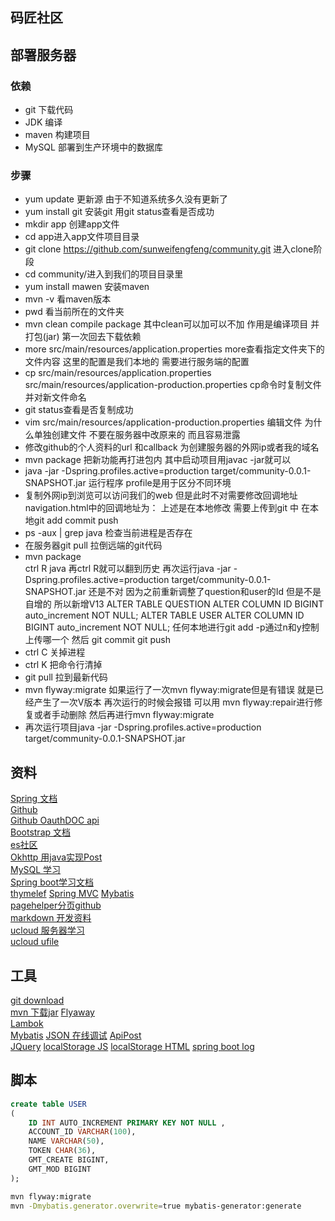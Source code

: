## 码匠社区

## 部署服务器
### 依赖
- git 下载代码
- JDK 编译
- maven 构建项目
- MySQL 部署到生产环境中的数据库  
### 步骤
- yum update 更新源 由于不知道系统多久没有更新了
- yum install git 安装git 用git status查看是否成功
- mkdir app 创建app文件
- cd app进入app文件项目目录
- git clone https://github.com/sunweifengfeng/community.git 进入clone阶段
- cd community/进入到我们的项目目录里  
- yum install mawen 安装maven
- mvn -v 看maven版本
- pwd 看当前所在的文件夹
- mvn clean compile package  其中clean可以加可以不加 作用是编译项目 并打包(jar) 第一次回去下载依赖
- more src/main/resources/application.properties more查看指定文件夹下的文件内容 这里的配置是我们本地的 需要进行服务端的配置
- cp src/main/resources/application.properties src/main/resources/application-production.properties cp命令时复制文件 并对新文件命名  
- git status查看是否复制成功
- vim src/main/resources/application-production.properties 编辑文件 为什么单独创建文件 不要在服务器中改原来的 而且容易泄露  
- 修改github的个人资料的url 和callback 为创建服务器的外网ip或者我的域名
- mvn package 把新功能再打进包内  其中启动项目用javac -jar就可以
- java -jar -Dspring.profiles.active=production target/community-0.0.1-SNAPSHOT.jar 运行程序 profile是用于区分不同环境
- 复制外网ip到浏览可以访问我们的web  但是此时不对需要修改回调地址navigation.html中的回调地址为：
<a th:href="@{https://github.com/login/oauth/authorize(client_id='2859958f9f059979ed3a',
redirect_uri=${#httpServletRequest.getServletContext().getAttribute('redirectUri')},scope='user',state=1)}">
上述是在本地修改 需要上传到git 中
在本地git add commit push
- ps -aux | grep java 检查当前进程是否存在
- 在服务器git pull 拉倒远端的git代码
- mvn package  
ctrl R java 再ctrl R就可以翻到历史 再次运行java -jar -Dspring.profiles.active=production target/community-0.0.1-SNAPSHOT.jar
还是不对 因为之前重新调整了question和user的Id 但是不是自增的 所以新增V13
ALTER TABLE QUESTION ALTER COLUMN ID BIGINT auto_increment NOT NULL;
ALTER TABLE USER ALTER COLUMN ID BIGINT auto_increment NOT NULL;
任何本地进行git add -p通过n和y控制上传哪一个 然后 git commit git push
- ctrl C 关掉进程
- ctrl K 把命令行清掉
- git pull 拉到最新代码
- mvn flyway:migrate 如果运行了一次mvn flyway:migrate但是有错误 就是已经产生了一次V版本 再次运行的时候会报错 
可以用 mvn flyway:repair进行修复或者手动删除
然后再进行mvn flyway:migrate
- 再次运行项目java -jar -Dspring.profiles.active=production target/community-0.0.1-SNAPSHOT.jar
## 资料
[Spring 文档](https://spring.io/guides)  
[Github](https://github.com/codedrinker/community)  
[Github OauthDOC api](https://docs.github.com/en/developers/apps/building-oauth-apps/creating-an-oauth-app)  
[Bootstrap 文档](https://v3.bootcss.com/css/#grid)  
[es社区](https://elasticsearch.cn/explore/)  
[Okhttp 用java实现Post](https://square.github.io/okhttp/)  
[MySQL 学习](https://www.runoob.com/mysql/mysql-create-database.html)  
[Spring boot学习文档](https://docs.spring.io/spring-boot/docs/2.0.0.RC1/reference/htmlsingle/)  
[thymelef](https://www.thymeleaf.org/doc/tutorials/3.0/usingthymeleaf.html#setting-attribute-values) 
[Spring MVC](https://docs.spring.io/spring-framework/docs/5.0.3.RELEASE/spring-framework-reference/web.html#mvc-handlermapping-interceptor) 
[Mybatis](http://mybatis.org/spring-boot-starter/mybatis-spring-boot-autoconfigure/)  
[pagehelper分页github](https://github.com/pagehelper/Mybatis-PageHelper/blob/master/wikis/zh/HowToUse.md)  
[markdown 开发资料](http://editor.md.ipandao.com/)  
[ucloud 服务器学习](https://console.ucloud.cn/ufile/ufile)  
[ucloud ufile](https://github.com/ucloud/ufile-sdk-java)     
## 工具
[git download](https://git-scm.com/download)  
[mvn 下载jar](https://mvnrepository.com/artifact/com.squareup.okio/okio/3.0.0-alpha.5) 
[Flyaway](https://flywaydb.org/)  
[Lambok](https://projectlombok.org/setup/maven)  
[Mybatis](http://mybatis.org/spring-boot-starter/mybatis-spring-boot-autoconfigure/) 
[JSON 在线调试](https://jsoneditoronline.org/) 
[ApiPost](https://www.apipost.cn/)  
[JQuery](https://api.jquery.com/)
[localStorage JS](https://www.runoob.com/jsref/prop-win-localstorage.html)
[localStorage HTML](https://www.runoob.com/html/html5-webstorage.html)
[spring boot log](https://docs.spring.io/spring-boot/docs/current/reference/html/features.html#features.logging)  
## 脚本
```sql
create table USER
(
	ID INT AUTO_INCREMENT PRIMARY KEY NOT NULL ,
	ACCOUNT_ID VARCHAR(100),
	NAME VARCHAR(50),
	TOKEN CHAR(36),
	GMT_CREATE BIGINT,
	GMT_MOD BIGINT
);
```
```bash
mvn flyway:migrate
mvn -Dmybatis.generator.overwrite=true mybatis-generator:generate
```